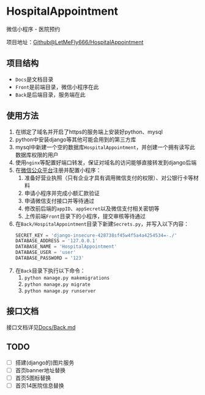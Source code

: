 <!--
 * @Author: LetMeFly
 * @Date: 2023-08-15 22:32:21
 * @LastEditors: LetMeFly
 * @LastEditTime: 2023-08-17 17:53:49
-->
# HospitalAppointment

微信小程序 - 医院预约

项目地址：[Github@LetMeFly666/HospitalAppointment](https://github.com/LetMeFly666/HospitalAppointment)

## 项目结构

+ ```Docs```是文档目录
+ ```Front```是前端目录，微信小程序在此
+ ```Back```是后端目录，服务端在此

## 使用方法

1. 在绑定了域名并开启了https的服务端上安装好python、mysql
2. python中安装django等其他可能会用到的第三方库
3. mysql中新建一个空的数据库```HospitalAppointment```，并创建一个拥有读写此数据库权限的用户
4. 使用```nginx```等配置好端口转发，保证对域名的访问能够直接转发到django后端
5. 在[微信公众平台](https://mp.weixin.qq.com)注册并配置小程序：
   1. 准备好营业执照（只有企业才具有调用微信支付的权限）、对公银行卡等材料
   2. 申请小程序并完成小额汇款验证
   3. 申请微信支付接口并等待通过
   4. 修改前后端的```appID```、```appSecret```以及微信支付相关密钥等
   4. 上传前端```Front```目录下的小程序，提交审核等待通过
6. 在```Back/HospitalAppointment```目录下新建```Secrets.py```，并写入以下内容：
   ```python
   SECRET_KEY = 'django-insecure-428738sf45w4f5a4a4254534=-./'
   DATABASE_ADDRESS = '127.0.0.1'
   DATABASE_NAME = 'HospitalAppointment'
   DATABASE_USER = 'user'
   DATABASE_PASSWORD = '123'
   ```
7. 在```Back```目录下执行以下命令：
   1. ```python manage.py makemigrations```
   2. ```python manage.py migrate```
   3. ```python manage.py runserver```

## 接口文档

接口文档详见[Docs/Back.md](Docs/Back.md)

## TODO

- [ ] 搭建(django的)图片服务
- [ ] 首页banner地址替换
- [ ] 首页5图标替换
- [ ] 首页14医院信息替换
